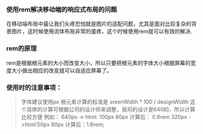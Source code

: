 ### 使用rem解决移动端的响应式布局的问题
在移动端布局中最让我们头疼恐怕就是图片的适配问题，尤其是面对比较复杂的背景图片，这时候使用流体布局非常的蛋疼，这个时候使用rem就可以有效的解决.

### rem的原理
rem是根据根元素的大小而改变大小，所以只要把根元素的字体大小根据屏幕的宽度大小做出相应的改变就可以自适应屏幕了。

### 使用时的注意事项：
> 字体建议使用px
> 根元素计算的标准是 sreenWidth * 100 / designWidth  这个具体的计算可根据公司的设计师来调整，我司的设计是640的，所以计算比较方便
> 例如： 640px -> html: 100px  80px 计算后： 0.8rem  320px ->html:50px 80px 计算后：1.6rem; 